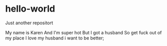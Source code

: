 # hello-world
Just another repositort


My name is Karen
And I'm super hot
But I got a husband 
So get fuck out of my place
I love my husband
i want to be better;
